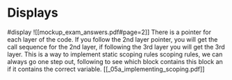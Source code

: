 # Displays
#display ![[mockup_exam_answers.pdf#page=2]]
There is a pointer for each layer of the code. If you follow the 2nd layer pointer, you will get the call sequence for the 2nd layer, if following the 3rd layer you will get the 3rd layer. This is a way to implement static scoping rules scoping rules, we can always go one step out, following to see which block contains this block an if it contains the correct variable. 
[[_05a_implementing_scoping.pdf]] 